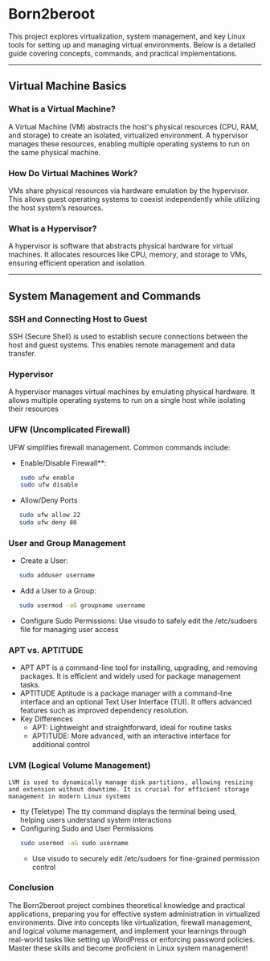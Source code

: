 # Born2beroot

This project explores virtualization, system management, and key Linux tools for setting up and managing virtual environments. Below is a detailed guide covering concepts, commands, and practical implementations.

---

## Virtual Machine Basics

### What is a Virtual Machine?  
A Virtual Machine (VM) abstracts the host's physical resources (CPU, RAM, and storage) to create an isolated, virtualized environment. A hypervisor manages these resources, enabling multiple operating systems to run on the same physical machine.

### How Do Virtual Machines Work?  
VMs share physical resources via hardware emulation by the hypervisor. This allows guest operating systems to coexist independently while utilizing the host system’s resources.

### What is a Hypervisor?  
A hypervisor is software that abstracts physical hardware for virtual machines. It allocates resources like CPU, memory, and storage to VMs, ensuring efficient operation and isolation.

---

## System Management and Commands

### SSH and Connecting Host to Guest  

SSH (Secure Shell) is used to establish secure connections between the host and guest systems. This enables remote management and data transfer.
### Hypervisor

A hypervisor manages virtual machines by emulating physical hardware. It allows multiple operating systems to run on a single host while isolating their resources

### UFW (Uncomplicated Firewall)  

UFW simplifies firewall management. Common commands include:
- Enable/Disable Firewall**:
  ```bash
  sudo ufw enable
  sudo ufw disable
  ```
- Allow/Deny Ports

 ```bash
    sudo ufw allow 22
    sudo ufw deny 80
 ```
### User and Group Management

- Create a User:
 ```bash
    sudo adduser username
 ```
- Add a User to a Group:
 ```bash
    sudo usermod -aG groupname username
 ```
- Configure Sudo Permissions:
    Use visudo to safely edit the /etc/sudoers file for managing user access
### APT vs. APTITUDE

- APT
    APT is a command-line tool for installing, upgrading, and removing packages. It is efficient and widely used for package management tasks.
- APTITUDE
    Aptitude is a package manager with a command-line interface and an optional Text User Interface (TUI). It offers advanced features such as improved dependency resolution.
- Key Differences
    * APT: Lightweight and straightforward, ideal for routine tasks
    * APTITUDE: More advanced, with an interactive interface for additional control
### LVM (Logical Volume Management)

    LVM is used to dynamically manage disk partitions, allowing resizing and extension without downtime. It is crucial for efficient storage management in modern Linux systems
- tty (Teletype)
    The tty command displays the terminal being used, helping users understand system interactions
- Configuring Sudo and User Permissions
    ```bash
    sudo usermod -aG sudo username
    ```
    * Use visudo to securely edit /etc/sudoers for fine-grained permission control
### Conclusion

The Born2beroot project combines theoretical knowledge and practical applications, preparing you for effective system administration in virtualized environments. Dive into concepts like virtualization, firewall management, and logical volume management, and implement your learnings through real-world tasks like setting up WordPress or enforcing password policies. Master these skills and become proficient in Linux system management!


